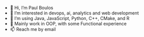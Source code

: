 - 👋 Hi, I’m Paul Boulos
- 👀 I’m interested in devops, ai, analytics and web development
- 🌱 I’m using Java, JavaScript, Python, C++, CMake, and R 
- 💞 Mainly work in OOP, with some Functional experience
- 📫 Reach me by email

<!---
paboulos/paboulos is a ✨ special ✨ repository because its `README.md` (this file) appears on your GitHub profile.
You can click the Preview link to take a look at your changes.
--->
